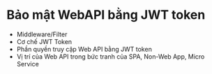 # Bảo mật WebAPI bằng JWT token

- Middleware/Filter
- Cơ chế JWT Token
- Phần quyền truy cập Web API bằng JWT token
- Vị trí của Web API trong bức tranh của SPA, Non-Web App, Micro Service
